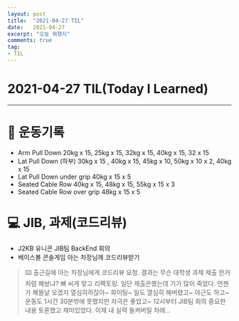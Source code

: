 ```yaml
---
layout: post 
title:  "2021-04-27 TIL"
date:   2021-04-27
excerpt: "오늘 뭐했지"
comments: true 
tag:
- TIL
---
```


# 2021-04-27 TIL(Today I Learned)

---

# 💪  운동기록
- Arm Pull Down 20kg x 15, 25kg x 15, 32kg x 15, 40kg x 15, 32 x 15
- Lat Pull Down (하부) 30kg x 15 , 40kg x 15, 45kg x 10, 50kg x 10 x 2, 40kg x 15
- Lat Pull Down under grip 40kg x 15 x 5
- Seated Cable Row 40kg x 15, 48kg x 15, 55kg x 15 x 3
- Seated Cable Row over grip 48kg x 15 x 5

# 💻 JIB, 과제(코드리뷰)
- J2KB 유니콘 JIB팀 BackEnd 회의
- 베이스볼 콘솔게임 아는 차장님께 코드리뷰받기

> ⌨️ 출근길에 아는 차장님에게 코드리뷰 요청. 결과는 무슨 대학생 과제 제출 한거처럼 해놨냐? 뼈 씨게 맞고 리펙토링.
일단 제출은했는데 기가 많이 죽었다. 언젠가 해뜰날 오겠지 열심히하잖아~ 화이팅~ 일도 열심히 해버렸고~ 야근도 하고~ 운동도 1시간 30분밖에 못했지만 자극은 좋았고~
12시부터 JIB팀 회의 중요한 내용 토론했고 재미있었다. 이제 내 실력 들켜버릴 차례...  


